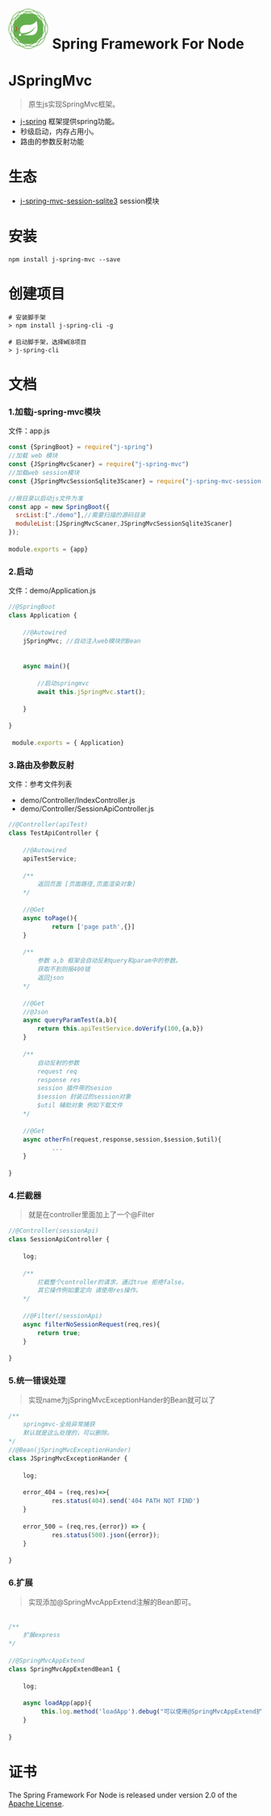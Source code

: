 # <img src="doc/spring-framework.png" width="80" height="80"> Spring Framework For Node

# JSpringMvc
> 原生js实现SpringMvc框架。

- [j-spring](https://gitee.com/woaianqi/j-spring) 框架提供spring功能。
- 秒级启动，内存占用小。
- 路由的参数反射功能

# 生态
- [j-spring-mvc-session-sqlite3](https://gitee.com/woaianqi/j-spring-mvc-session-sqlite3) session模块

# 安装

```shell
npm install j-spring-mvc --save
```

# 创建项目
```shell
# 安装脚手架
> npm install j-spring-cli -g

# 启动脚手架，选择WEB项目
> j-spring-cli
```



# 文档
###  1.加载j-spring-mvc模块
文件：app.js
```js
const {SpringBoot} = require("j-spring")
//加载 web 模块
const {JSpringMvcScaner} = require("j-spring-mvc")
//加载web session模块
const {JSpringMvcSessionSqlite3Scaner} = require("j-spring-mvc-session-sqlite3")

//根目录以启动js文件为准
const app = new SpringBoot({
  srcList:["./demo"],//需要扫描的源码目录
  moduleList:[JSpringMvcScaner,JSpringMvcSessionSqlite3Scaner]
});

module.exports = {app}
```

###  2.启动
文件：demo/Application.js
```js
//@SpringBoot
class Application {

	//@Autowired
	jSpringMvc; //自动注入web模块的Bean


	async main(){

		//启动springmvc
		await this.jSpringMvc.start();

	}

}

 module.exports = { Application}
```

###  3.路由及参数反射
文件：参考文件列表
- demo/Controller/IndexController.js
- demo/Controller/SessionApiController.js

```js
//@Controller(apiTest)
class TestApiController {

	//@Autowired
	apiTestService;

	/**
		返回页面 [页面路径,页面渲染对象]
	*/

	//@Get
	async toPage(){
			return ['page path',{}]
	}

	/**
		参数 a,b 框架会自动反射query和param中的参数。
		获取不到则报400错
		返回json
	*/

	//@Get
	//@Json
	async queryParamTest(a,b){
		return this.apiTestService.doVerify(100,{a,b})
	}

	/**
		自动反射的参数
		request req
		response res
		session 插件带的sesion
		$session 封装过的session对象
		$util 辅助对象 例如下载文件
	*/

	//@Get
	async otherFn(request,response,session,$session,$util){
			...
	}

}
```

### 4.拦截器
> 就是在controller里面加上了一个@Filter

```js
//@Controller(sessionApi)
class SessionApiController {

	log;

	/**
		拦截整个controller的请求，通过true 拒绝false。
		其它操作例如重定向 请使用res操作。
	*/

	//@Filter(/sessionApi)
	async filterNoSessionRequest(req,res){
		return true;
	}

}

```


###  5.统一错误处理
> 实现name为jSpringMvcExceptionHander的Bean就可以了

```js
/**
	springmvc-全局异常捕获
	默认就是这么处理的，可以删除。
*/
//@Bean(jSpringMvcExceptionHander)
class JSpringMvcExceptionHander {

	log;

	error_404 = (req,res)=>{
			res.status(404).send('404 PATH NOT FIND')
	}

	error_500 = (req,res,{error}) => {
			res.status(500).json({error});
	}

}

```

###  6.扩展
> 实现添加@SpringMvcAppExtend注解的Bean即可。

```js

/**
	扩展express
*/

//@SpringMvcAppExtend
class SpringMvcAppExtendBean1 {

	log;

	async loadApp(app){
		 this.log.method('loadApp').debug("可以使用@SpringMvcAppExtend扩展express,可以存在多个！");
	}

}
```

# 证书

The Spring Framework For Node is released under version 2.0 of the [Apache License](https://www.apache.org/licenses/LICENSE-2.0).
